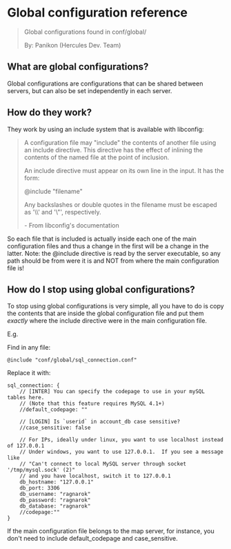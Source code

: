 # Global configuration reference
> Global configurations found in conf/global/
>
> By: Panikon (Hercules Dev. Team)

## What are global configurations?

Global configurations are configurations that can be shared between servers,
but can also be set independently in each server.

## How do they work?

They work by using an include system that is available with libconfig:

> A configuration file may "include" the contents of another file using an
> include directive. This directive has the effect of inlining the contents of
> the named file at the point of inclusion.
>
> An include directive must appear on its own line in the input. It has the
> form:
>
> @include "filename"
>
> Any backslashes or double quotes in the filename must be escaped as \'\\\\\' and
> \'\\\"\', respectively.
>
> \- From libconfig's documentation

So each file that is included is actually inside each one of the main
configuration files and thus a change in the first will be a change in the
latter.
Note: the @include directive is read by the server executable, so any path
should be from were it is and NOT from where the main configuration file is!

## How do I stop using global configurations?

To stop using global configurations is very simple, all you have to do is copy
the contents that are inside the global configuration file and put them
_exactly_ where the include directive were in the main configuration file.

E.g.

Find in any file:

    @include "conf/global/sql_connection.conf"

Replace it with:

    sql_connection: {
        // [INTER] You can specify the codepage to use in your mySQL tables here.
        // (Note that this feature requires MySQL 4.1+)
        //default_codepage: ""

        // [LOGIN] Is `userid` in account_db case sensitive?
        //case_sensitive: false

        // For IPs, ideally under linux, you want to use localhost instead of 127.0.0.1
        // Under windows, you want to use 127.0.0.1.  If you see a message like
        // "Can't connect to local MySQL server through socket '/tmp/mysql.sock' (2)"
        // and you have localhost, switch it to 127.0.0.1
        db_hostname: "127.0.0.1"
        db_port: 3306
        db_username: "ragnarok"
        db_password: "ragnarok"
        db_database: "ragnarok"
        //codepage:""
    }

If the main configuration file belongs to the map server, for instance, you
don't need to include default_codepage and case_sensitive.
